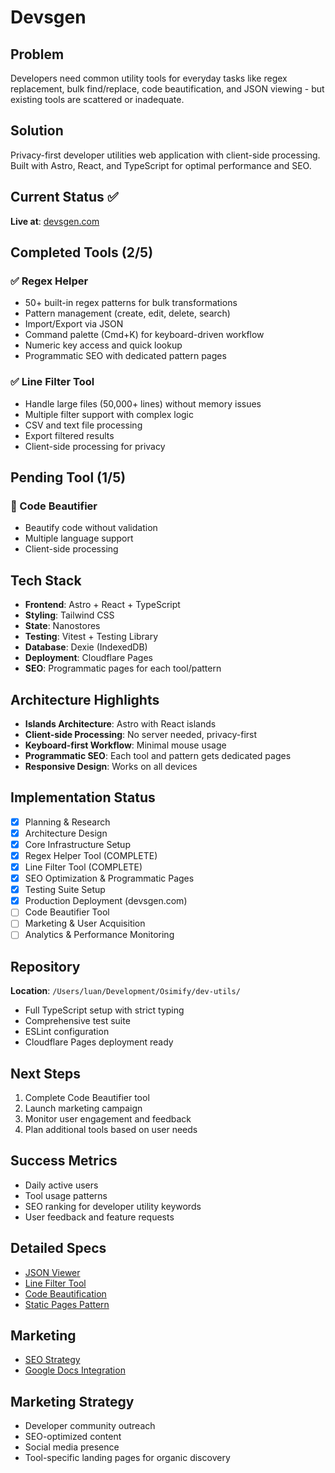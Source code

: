 # Devsgen

## Problem
Developers need common utility tools for everyday tasks like regex replacement, bulk find/replace, code beautification, and JSON viewing - but existing tools are scattered or inadequate.

## Solution  
Privacy-first developer utilities web application with client-side processing. Built with Astro, React, and TypeScript for optimal performance and SEO.

## Current Status ✅
**Live at**: [devsgen.com](https://devsgen.com)

## Completed Tools (2/5)
### ✅ Regex Helper
- 50+ built-in regex patterns for bulk transformations
- Pattern management (create, edit, delete, search)
- Import/Export via JSON
- Command palette (Cmd+K) for keyboard-driven workflow
- Numeric key access and quick lookup
- Programmatic SEO with dedicated pattern pages

### ✅ Line Filter Tool  
- Handle large files (50,000+ lines) without memory issues
- Multiple filter support with complex logic
- CSV and text file processing
- Export filtered results
- Client-side processing for privacy

## Pending Tool (1/5)
### 🚧 Code Beautifier
- Beautify code without validation
- Multiple language support
- Client-side processing

## Tech Stack
- **Frontend**: Astro + React + TypeScript
- **Styling**: Tailwind CSS  
- **State**: Nanostores
- **Testing**: Vitest + Testing Library
- **Database**: Dexie (IndexedDB)
- **Deployment**: Cloudflare Pages
- **SEO**: Programmatic pages for each tool/pattern

## Architecture Highlights
- **Islands Architecture**: Astro with React islands
- **Client-side Processing**: No server needed, privacy-first
- **Keyboard-first Workflow**: Minimal mouse usage
- **Programmatic SEO**: Each tool and pattern gets dedicated pages
- **Responsive Design**: Works on all devices

## Implementation Status
- [x] Planning & Research
- [x] Architecture Design
- [x] Core Infrastructure Setup
- [x] Regex Helper Tool (COMPLETE)
- [x] Line Filter Tool (COMPLETE)  
- [x] SEO Optimization & Programmatic Pages
- [x] Testing Suite Setup
- [x] Production Deployment (devsgen.com)
- [ ] Code Beautifier Tool
- [ ] Marketing & User Acquisition
- [ ] Analytics & Performance Monitoring

## Repository
**Location**: `/Users/luan/Development/Osimify/dev-utils/`
- Full TypeScript setup with strict typing
- Comprehensive test suite
- ESLint configuration
- Cloudflare Pages deployment ready

## Next Steps
1. Complete Code Beautifier tool
2. Launch marketing campaign
3. Monitor user engagement and feedback
4. Plan additional tools based on user needs

## Success Metrics
- Daily active users
- Tool usage patterns
- SEO ranking for developer utility keywords
- User feedback and feature requests

## Detailed Specs
- [JSON Viewer](./features/json-viewer/)
- [Line Filter Tool](./features/line_filter/)  
- [Code Beautification](./tech/beautify.md)
- [Static Pages Pattern](./features/pattern_static_papges.md)

## Marketing
- [SEO Strategy](./seo_strategry.md)
- [Google Docs Integration](./google-docs/report.md)

## Marketing Strategy
- Developer community outreach
- SEO-optimized content
- Social media presence
- Tool-specific landing pages for organic discovery